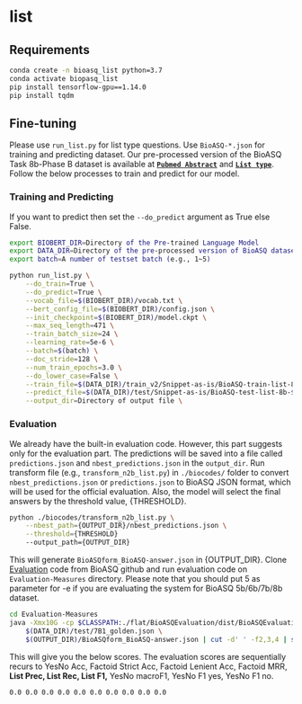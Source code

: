 # list

## Requirements
```bash
conda create -n bioasq_list python=3.7
conda activate biopasq_list
pip install tensorflow-gpu==1.14.0
pip install tqdm
```

## Fine-tuning
Please use `run_list.py` for list type questions. Use `BioASQ-*.json` for training and predicting dataset.
Our pre-processed version of the BioASQ Task 8b-Phase B dataset is available at **[`Pubmed Abstract`](https://drive.google.com/drive/folders/1JPMC4P7dgeoG-JW3yMKY8t6bnym5-GNb?usp=sharing)** and **[`List type`](https://drive.google.com/file/d/1qpUvMosQ8ufIfuyeyKcVlsyEa7J0H7PY/view?usp=sharing)**.
Follow the below processes to train and predict for our model.

### Training and Predicting
If you want to predict then set the `--do_predict` argument as True else False.

```bash
export BIOBERT_DIR=Directory of the Pre-trained Language Model
export DATA_DIR=Directory of the pre-processed version of BioASQ dataset
export batch=A number of testset batch (e.g., 1~5)

python run_list.py \
    --do_train=True \
    --do_predict=True \
    --vocab_file=$(BIOBERT_DIR)/vocab.txt \
    --bert_config_file=$(BIOBERT_DIR)/config.json \
    --init_checkpoint=$(BIOBERT_DIR)/model.ckpt \
    --max_seq_length=471 \
    --train_batch_size=24 \
    --learning_rate=5e-6 \
    --batch=$(batch) \
    --doc_stride=128 \
    --num_train_epochs=3.0 \
    --do_lower_case=False \
    --train_file=$(DATA_DIR)/train_v2/Snippet-as-is/BioASQ-train-list-8b-snippet-annotated.json \
    --predict_file=$(DATA_DIR)/test/Snippet-as-is/BioASQ-test-list-8b-$(batch)-snippet.json \
    --output_dir=Directory of output file \
```

### Evaluation
We already have the built-in evaluation code. However, this part suggests only for the evaluation part.
The predictions will be saved into a file called `predictions.json` and `nbest_predictions.json` in the `output_dir`.
Run transform file (e.g., `transform_n2b_list.py`) in `./biocodes/` folder to convert `nbest_predictions.json` or `predictions.json` to BioASQ JSON format, which will be used for the official evaluation.
Also, the model will select the final answers by the threshold value, {THRESHOLD}.

```bash
python ./biocodes/transform_n2b_list.py \
    --nbest_path={OUTPUT_DIR}/nbest_predictions.json \
    --threshold={THRESHOLD}
    --output_path={OUTPUT_DIR}
```

This will generate `BioASQform_BioASQ-answer.json` in {OUTPUT_DIR}.
Clone [Evaluation](https://github.com/BioASQ/Evaluation-Measures) code from BioASQ github and run evaluation code on `Evaluation-Measures` directory.
Please note that you should put 5 as parameter for -e if you are evaluating the system for BioASQ 5b/6b/7b/8b dataset.

```bash
cd Evaluation-Measures
java -Xmx10G -cp $CLASSPATH:./flat/BioASQEvaluation/dist/BioASQEvaluation.jar evaluation.EvaluatorTask1b -phaseB -e 5 \
    $(DATA_DIR)/test/7B1_golden.json \
    $(OUTPUT_DIR)/BioASQform_BioASQ-answer.json | cut -d' ' -f2,3,4 | sed -e 's/ /\t/g'
```

This will give you the below scores.
The evaluation scores are sequentially recurs to  YesNo Acc, Factoid Strict Acc, Factoid Lenient Acc, Factoid MRR, **List Prec, List Rec, List F1,** YesNo macroF1, YesNo F1 yes, YesNo F1 no.
```bash
0.0 0.0 0.0 0.0 0.0 0.0 0.0 0.0 0.0 0.0
```
